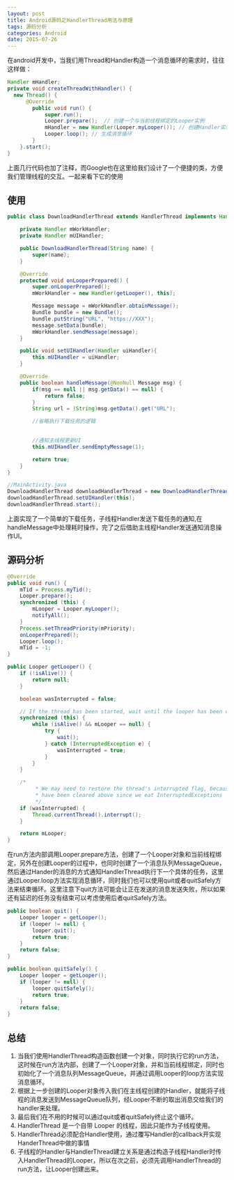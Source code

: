 ```yaml
---
layout: post
title: Android源码之HandlerThread用法与原理
tags: 源码分析
categories: Android
date: 2015-07-26
---
```


在android开发中，当我们用Thread和Handler构造一个消息循环的需求时，往往这样做：

```java
Handler mHandler;
private void createThreadWithHandler() {
  new Thread() {
      @Override
        public void run() {
            super.run();
            Looper.prepare();  // 创建一个与当前线程绑定的Looper实例
            mHandler = new Handler(Looper.myLooper()); // 创建Handler实例
            Looper.loop(); // 生成消息循环
        }
    }.start();
}
```

上面几行代码也加了注释，而Google也在这里给我们设计了一个便捷的类，方便我们管理线程的交互。一起来看下它的使用

## 使用

```java
public class DownloadHandlerThread extends HandlerThread implements Handler.Callback {

    private Handler mWorkHandler;
    private Handler mUIHandler;

    public DownloadHandlerThread(String name) {
        super(name);
    }

    @Override
    protected void onLooperPrepared() {
        super.onLooperPrepared();
        mWorkHandler = new Handler(getLooper(), this);

        Message message = mWorkHandler.obtainMessage();
        Bundle bundle = new Bundle();
        bundle.putString("URL", "https://XXX");
        message.setData(bundle);
        mWorkHandler.sendMessage(message);
    }

    public void setUIHandler(Handler uiHandler){
        this.mUIHandler = uiHandler;
    }

    @Override
    public boolean handleMessage(@NonNull Message msg) {
        if(msg == null || msg.getData() == null) {
            return false;
        }
        String url = (String)msg.getData().get("URL");

        //省略执行下载任务的逻辑
        

        //通知主线程更新UI
        this.mUIHandler.sendEmptyMessage(1);

        return true;
    }
}

//MainActivity.java
DownloadHandlerThread downloadHandlerThread = new DownloadHandlerThread("DownloadTask");
downloadHandlerThread.setUIHandler(this);
downloadHandlerThread.start();
```
上面实现了一个简单的下载任务，子线程Handler发送下载任务的通知,在handleMessage中处理耗时操作，完了之后借助主线程Handler发送通知消息操作UI。

## 源码分析
```java
@Override
public void run() {
    mTid = Process.myTid();
    Looper.prepare();
    synchronized (this) {
        mLooper = Looper.myLooper();
        notifyAll();
    }
    Process.setThreadPriority(mPriority);
    onLooperPrepared();
    Looper.loop();
    mTid = -1;
}

public Looper getLooper() {
    if (!isAlive()) {
        return null;
    }

    boolean wasInterrupted = false;

    // If the thread has been started, wait until the looper has been created.
    synchronized (this) {
        while (isAlive() && mLooper == null) {
            try {
                wait();
            } catch (InterruptedException e) {
                wasInterrupted = true;
            }
        }
    }

    /*
         * We may need to restore the thread's interrupted flag, because it may
         * have been cleared above since we eat InterruptedExceptions
         */
    if (wasInterrupted) {
        Thread.currentThread().interrupt();
    }

    return mLooper;
}
```

在run方法内部调用Looper.prepare方法，创建了一个Looper对象和当前线程绑定，另外在创建Looper的过程中，也同时创建了一个消息队列MessageQueue，然后通过Hander的消息的方式通知HandlerThread执行下一个具体的任务，这里通过Looper.loop方法实现消息循环，同时我们也可以使用quit或者quitSafely方法来结束循环。这里注意下quit方法可能会让正在发送的消息发送失败，所以如果还有延迟的任务没有结束可以考虑使用后者quitSafely方法。

```java
public boolean quit() {
    Looper looper = getLooper();
    if (looper != null) {
        looper.quit();
        return true;
    }
    return false;
}

public boolean quitSafely() {
    Looper looper = getLooper();
    if (looper != null) {
        looper.quitSafely();
        return true;
    }
    return false;
}
```

## 总结

1. 当我们使用HandlerThread构造函数创建一个对象，同时执行它的run方法，这时候在run方法内部，创建了一个Looper对象，并和当前线程绑定，同时也初始化了一个消息队列MessageQueue，并通过调用Looper的loop方法实现消息循环。
2. 根据上一步创建的Looper对象传入我们在主线程创建的Handler，就能将子线程的消息发送到MessageQueue队列，经Looper不断的取出消息交给我们的handler来处理。
3. 最后我们在不用的时候可以通过quit或者quitSafely终止这个循环。
4. HandlerThread 是一个自带 Looper 的线程，因此只能作为子线程使用。
5. HandlerThread必须配合Handler使用，通过覆写Handler的callback开实现HanderThread中做的事情
6. 子线程的Handler与HandlerThread建立关系是通过构造子线程Handler时传入HandlerThread的Looper，所以在次之前，必须先调用HandlerThread的run方法，让Looper创建出来。